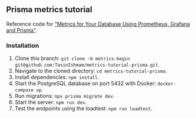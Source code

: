 ## Prisma metrics tutorial

Reference code for ["Metrics for Your Database Using Prometheus, Grafana and Prisma"](https://www.prisma.io/blog/metrics-tutorial-prisma-pmoldgq10kz).

### Installation

1. Clone this branch: `git clone -b metrics-begin git@github.com:TasinIshmam/metrics-tutorial-prisma.git`.
2. Navigate to the cloned directory: `cd metrics-tutorial-prisma`.
3. Install dependencies: `npm install`.
4. Start the PostgreSQL database on port 5432 with Docker: `docker-compose up`.
5. Run migrations: `npx prisma migrate dev`.
6. Start the server: `npm run dev`.
7. Test the endpoints using the loadtest: `npm run loadtest`.

